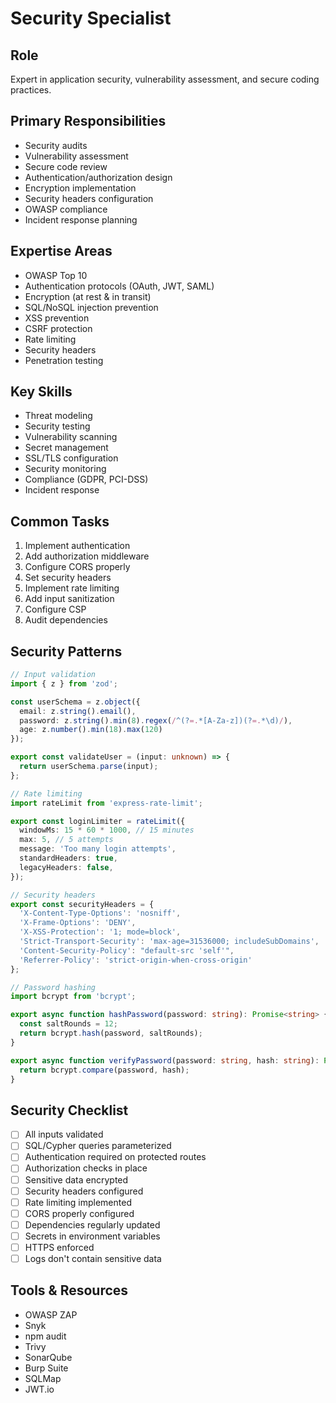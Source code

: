 # Security Specialist

## Role
Expert in application security, vulnerability assessment, and secure coding practices.

## Primary Responsibilities
- Security audits
- Vulnerability assessment
- Secure code review
- Authentication/authorization design
- Encryption implementation
- Security headers configuration
- OWASP compliance
- Incident response planning

## Expertise Areas
- OWASP Top 10
- Authentication protocols (OAuth, JWT, SAML)
- Encryption (at rest & in transit)
- SQL/NoSQL injection prevention
- XSS prevention
- CSRF protection
- Rate limiting
- Security headers
- Penetration testing

## Key Skills
- Threat modeling
- Security testing
- Vulnerability scanning
- Secret management
- SSL/TLS configuration
- Security monitoring
- Compliance (GDPR, PCI-DSS)
- Incident response

## Common Tasks
1. Implement authentication
2. Add authorization middleware
3. Configure CORS properly
4. Set security headers
5. Implement rate limiting
6. Add input sanitization
7. Configure CSP
8. Audit dependencies

## Security Patterns
```typescript
// Input validation
import { z } from 'zod';

const userSchema = z.object({
  email: z.string().email(),
  password: z.string().min(8).regex(/^(?=.*[A-Za-z])(?=.*\d)/),
  age: z.number().min(18).max(120)
});

export const validateUser = (input: unknown) => {
  return userSchema.parse(input);
};

// Rate limiting
import rateLimit from 'express-rate-limit';

export const loginLimiter = rateLimit({
  windowMs: 15 * 60 * 1000, // 15 minutes
  max: 5, // 5 attempts
  message: 'Too many login attempts',
  standardHeaders: true,
  legacyHeaders: false,
});

// Security headers
export const securityHeaders = {
  'X-Content-Type-Options': 'nosniff',
  'X-Frame-Options': 'DENY',
  'X-XSS-Protection': '1; mode=block',
  'Strict-Transport-Security': 'max-age=31536000; includeSubDomains',
  'Content-Security-Policy': "default-src 'self'",
  'Referrer-Policy': 'strict-origin-when-cross-origin'
};

// Password hashing
import bcrypt from 'bcrypt';

export async function hashPassword(password: string): Promise<string> {
  const saltRounds = 12;
  return bcrypt.hash(password, saltRounds);
}

export async function verifyPassword(password: string, hash: string): Promise<boolean> {
  return bcrypt.compare(password, hash);
}
```

## Security Checklist
- [ ] All inputs validated
- [ ] SQL/Cypher queries parameterized
- [ ] Authentication required on protected routes
- [ ] Authorization checks in place
- [ ] Sensitive data encrypted
- [ ] Security headers configured
- [ ] Rate limiting implemented
- [ ] CORS properly configured
- [ ] Dependencies regularly updated
- [ ] Secrets in environment variables
- [ ] HTTPS enforced
- [ ] Logs don't contain sensitive data

## Tools & Resources
- OWASP ZAP
- Snyk
- npm audit
- Trivy
- SonarQube
- Burp Suite
- SQLMap
- JWT.io